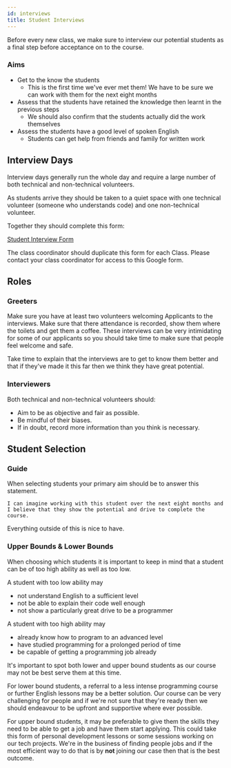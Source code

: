 ```yaml
---
id: interviews
title: Student Interviews
---
```


Before every new class, we make sure to interview our potential students as a final step before acceptance on to the course.

### Aims

- Get to the know the students
  - This is the first time we've ever met them! We have to be sure we can work with them for the next eight months
- Assess that the students have retained the knowledge then learnt in the previous steps
  - We should also confirm that the students actually did the work themselves
- Assess the students have a good level of spoken English
  - Students can get help from friends and family for written work

## Interview Days

Interview days generally run the whole day and require a large number of both technical and non-technical volunteers.

As students arrive they should be taken to a quiet space with one technical volunteer (someone who understands code) and one non-technical volunteer.

Together they should complete this form:

[Student Interview Form](https://docs.google.com/forms/d/1Ps6CEPPr_50hBmmXBPKwogAGRwnGnJr7GccUekdHqjM/edit)

The class coordinator should duplicate this form for each Class. Please contact your class coordinator for access to this Google form.

## Roles

### Greeters

Make sure you have at least two volunteers welcoming Applicants to the interviews. Make sure that there attendance is recorded, show them where the toilets and get them a coffee. These interviews can be very intimidating for some of our applicants so you should take time to make sure that people feel welcome and safe.

Take time to explain that the interviews are to get to know them better and that if they've made it this far then we think they have great potential.

### Interviewers

Both technical and non-technical volunteers should:

- Aim to be as objective and fair as possible.
- Be mindful of their biases.
- If in doubt, record more information than you think is necessary.

## Student Selection

### Guide

When selecting students your primary aim should be to answer this statement.

    I can imagine working with this student over the next eight months and I believe that they show the potential and drive to complete the course.

Everything outside of this is nice to have.

### Upper Bounds & Lower Bounds

When choosing which students it is important to keep in mind that a student can be of too high ability as well as too low.

A student with too low ability may

- not understand English to a sufficient level
- not be able to explain their code well enough
- not show a particularly great drive to be a programmer

A student with too high ability may

- already know how to program to an advanced level
- have studied programming for a prolonged period of time
- be capable of getting a programming job already

It's important to spot both lower and upper bound students as our course may not be best serve them at this time.

For lower bound students, a referral to a less intense programming course or further English lessons may be a better solution. Our course can be very challenging for people and if we're not sure that they're ready then we should endeavour to be upfront and supportive where ever possible.

For upper bound students, it may be preferable to give them the skills they need to be able to get a job and have them start applying. This could take this form of personal development lessons or some sessions working on our tech projects. We're in the business of finding people jobs and if the most efficient way to do that is by **not** joining our case then that is the best outcome.
